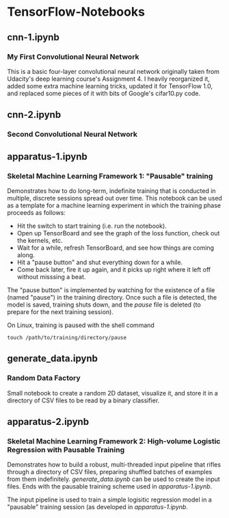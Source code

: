 # TensorFlow-Notebooks

## cnn-1.ipynb
### My First Convolutional Neural Network
This is a basic four-layer convolutional neural network originally taken from Udacity's deep learning course's Assignment 4. I heavily reorganized it, added some extra machine learning tricks, updated it for TensorFlow 1.0, and replaced some pieces of it with bits of Google's cifar10.py code.

## cnn-2.ipynb
### Second Convolutional Neural Network

## apparatus-1.ipynb
### Skeletal Machine Learning Framework 1: "Pausable" training
Demonstrates how to do long-term, indefinite training that is conducted in multiple, discrete sessions spread out over time.  This notebook can be used as a template for a machine learning experiment in which the training phase proceeds as follows:
- Hit the switch to start training (i.e. run the notebook).
- Open up TensorBoard and see the graph of the loss function, check out the kernels, etc.
- Wait for a while, refresh TensorBoard, and see how things are coming along.
- Hit a "pause button" and shut everything down for a while.
- Come back later, fire it up again, and it picks up right where it left off without misssing a beat.

The "pause button" is implemented by watching for the existence of a file (named "pause") in the training directory. Once such a file is detected, the model is saved, training shuts down, and the *pause* file is deleted (to prepare for the next training session).  

On Linux, training is paused with the shell command
```
touch /path/to/training/directory/pause
```

## generate\_data.ipynb
### Random Data Factory
Small notebook to create a random 2D dataset, visualize it, and store it in a directory of CSV files to be read by a binary classifier.

## apparatus-2.ipynb
### Skeletal Machine Learning Framework 2: High-volume Logistic Regression with Pausable Training
Demonstrates how to build a robust, multi-threaded input pipeline that rifles through a directory of CSV files, preparing shuffled batches of examples from them indefinitely.  *generate\_data.ipynb* can be used to create the input files.  Ends with the pausable training scheme used in *apparatus-1.ipynb*.

The input pipeline is used to train a simple logisitic regression model in a "pausable" training session (as developed in *apparatus-1.ipynb*.
